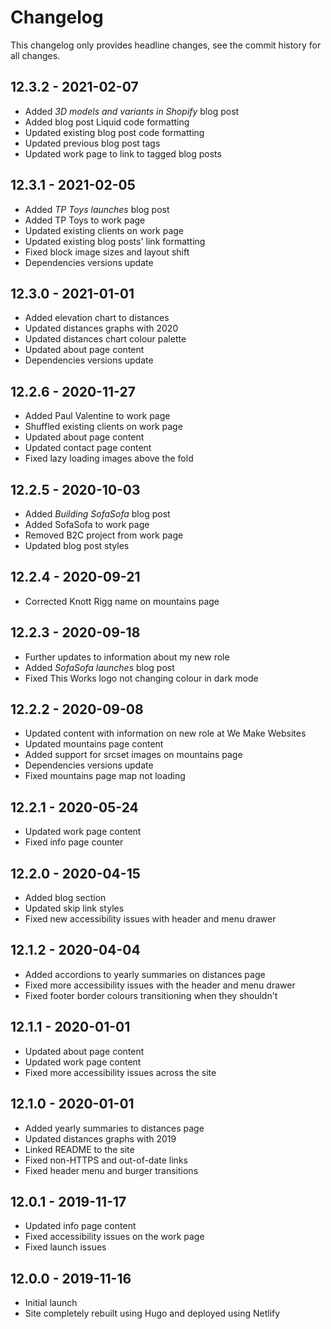 # Changelog

This changelog only provides headline changes, see the commit history for all changes.

## 12.3.2 - 2021-02-07
* Added _3D models and variants in Shopify_ blog post
* Added blog post Liquid code formatting
* Updated existing blog post code formatting
* Updated previous blog post tags
* Updated work page to link to tagged blog posts

## 12.3.1 - 2021-02-05
* Added _TP Toys launches_ blog post
* Added TP Toys to work page
* Updated existing clients on work page
* Updated existing blog posts' link formatting
* Fixed block image sizes and layout shift
* Dependencies versions update

## 12.3.0 - 2021-01-01
* Added elevation chart to distances
* Updated distances graphs with 2020
* Updated distances chart colour palette
* Updated about page content
* Dependencies versions update

## 12.2.6 - 2020-11-27
* Added Paul Valentine to work page
* Shuffled existing clients on work page
* Updated about page content
* Updated contact page content
* Fixed lazy loading images above the fold

## 12.2.5 - 2020-10-03
* Added _Building SofaSofa_ blog post
* Added SofaSofa to work page
* Removed B2C project from work page
* Updated blog post styles

## 12.2.4 - 2020-09-21
* Corrected Knott Rigg name on mountains page

## 12.2.3 - 2020-09-18
* Further updates to information about my new role
* Added _SofaSofa launches_ blog post
* Fixed This Works logo not changing colour in dark mode

## 12.2.2 - 2020-09-08
* Updated content with information on new role at We Make Websites
* Updated mountains page content
* Added support for srcset images on mountains page
* Dependencies versions update
* Fixed mountains page map not loading

## 12.2.1 - 2020-05-24
* Updated work page content
* Fixed info page counter

## 12.2.0 - 2020-04-15
* Added blog section
* Updated skip link styles
* Fixed new accessibility issues with header and menu drawer

## 12.1.2 - 2020-04-04
* Added accordions to yearly summaries on distances page
* Fixed more accessibility issues with the header and menu drawer
* Fixed footer border colours transitioning when they shouldn't

## 12.1.1 - 2020-01-01
* Updated about page content
* Updated work page content
* Fixed more accessibility issues across the site

## 12.1.0 - 2020-01-01
* Added yearly summaries to distances page
* Updated distances graphs with 2019
* Linked README to the site
* Fixed non-HTTPS and out-of-date links
* Fixed header menu and burger transitions

## 12.0.1 - 2019-11-17
* Updated info page content
* Fixed accessibility issues on the work page
* Fixed launch issues

## 12.0.0 - 2019-11-16
* Initial launch
* Site completely rebuilt using Hugo and deployed using Netlify

